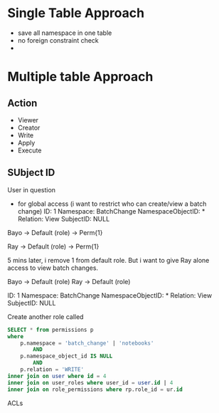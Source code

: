 # Single Table Approach
- save all namespace in one table
- no foreign constraint check
-

# Multiple table Approach



## Action
- Viewer
- Creator
- Write
- Apply
- Execute

## SUbject ID
User in question


- for global access (i want to restrict who can create/view a batch change)
ID: 1
Namespace: BatchChange
NamespaceObjectID: *
Relation: View
SubjectID: NULL

Bayo -> Default (role) -> Perm{1}

Ray -> Default (role) -> Perm{1}

5 mins later, i remove 1 from default role. But i want to give Ray alone
access to view batch changes.

Bayo -> Default (role)
Ray -> Default (role)

ID: 1
Namespace: BatchChange
NamespaceObjectID: *
Relation: View
SubjectID: NULL

Create another role called

```sql
SELECT * from permissions p
where
    p.namespace = 'batch_change' | 'notebooks'
        AND
    p.namespace_object_id IS NULL
        AND
    p.relation = 'WRITE'
inner join on user where id = 4
inner join on user_roles where user_id = user.id | 4
inner join on role_permissions where rp.role_id = ur.id
```

ACLs


